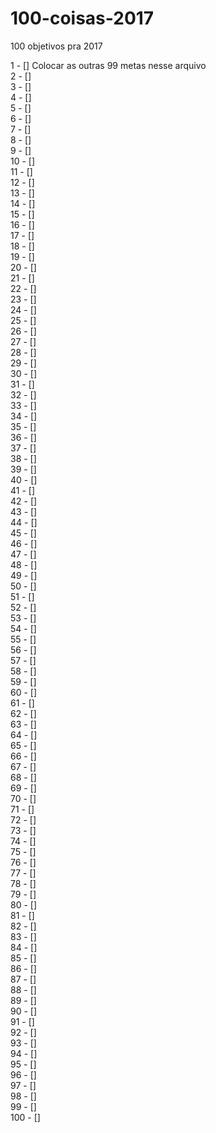 # 100-coisas-2017
100 objetivos pra 2017

1 - [] Colocar as outras 99 metas nesse arquivo  
2 - []  
3 - []  
4 - []  
5 - []  
6 - []  
7 - []  
8 - []  
9 - []  
10 - []  
11 - []  
12 - []  
13 - []  
14 - []  
15 - []  
16 - []  
17 - []  
18 - []  
19 - []  
20 - []  
21 - []  
22 - []  
23 - []  
24 - []  
25 - []  
26 - []  
27 - []  
28 - []  
29 - []  
30 - []  
31 - []  
32 - []  
33 - []  
34 - []  
35 - []  
36 - []  
37 - []  
38 - []  
39 - []  
40 - []  
41 - []  
42 - []  
43 - []  
44 - []  
45 - []  
46 - []  
47 - []  
48 - []  
49 - []  
50 - []  
51 - []  
52 - []  
53 - []  
54 - []  
55 - []  
56 - []  
57 - []  
58 - []  
59 - []  
60 - []  
61 - []  
62 - []  
63 - []  
64 - []  
65 - []  
66 - []  
67 - []  
68 - []  
69 - []  
70 - []  
71 - []  
72 - []  
73 - []  
74 - []  
75 - []  
76 - []  
77 - []  
78 - []  
79 - []  
80 - []  
81 - []  
82 - []  
83 - []  
84 - []  
85 - []  
86 - []  
87 - []  
88 - []  
89 - []  
90 - []  
91 - []  
92 - []  
93 - []  
94 - []  
95 - []  
96 - []  
97 - []  
98 - []  
99 - []  
100 - []  
